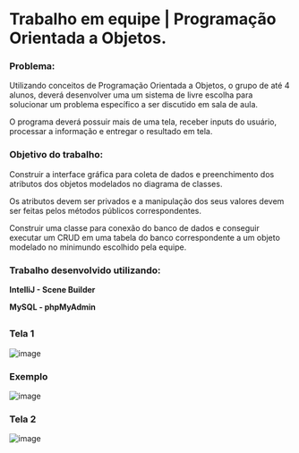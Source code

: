 # Trabalho em equipe | Programação Orientada a Objetos. 

### Problema:

Utilizando conceitos de Programação Orientada a Objetos, o grupo de até 4 alunos, deverá desenvolver uma um sistema de livre escolha para solucionar um problema específico a ser discutido em sala de aula.

O programa deverá possuir mais de uma tela, receber inputs do usuário, processar a informação e entregar o resultado em tela.

### Objetivo do trabalho:

Construir a interface gráfica para coleta de dados e preenchimento dos atributos dos objetos modelados no diagrama de classes.

Os atributos devem ser privados e a manipulação dos seus valores devem ser feitas pelos métodos públicos correspondentes.

Construir uma classe para conexão do banco de dados e conseguir executar um CRUD em uma tabela do banco correspondente a um objeto modelado no minimundo escolhido pela equipe.

### Trabalho desenvolvido utilizando:

**IntelliJ - Scene Builder**

**MySQL - phpMyAdmin**

##
### Tela 1
![image](https://user-images.githubusercontent.com/83989537/173171839-07eb9971-7179-443d-aff5-53e6456b701d.png)
### Exemplo
![image](https://user-images.githubusercontent.com/83989537/173171868-780a057d-3daa-49ee-b9eb-81548711bdd7.png)
### Tela 2
![image](https://user-images.githubusercontent.com/83989537/173171841-c52dff51-f030-4a6b-8e61-0bd4fa346182.png)
